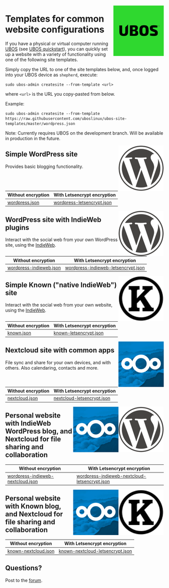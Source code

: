 <a href="https://ubos.net/"><img align="right" src="https://raw.githubusercontent.com/uboslinux/ubos-site-templates/master/assets/ubos-160x160.png"></a>

# Templates for common website configurations

If you have a physical or virtual computer running [UBOS](https://ubos.net/)
(see [UBOS quickstart](https://ubos.net/quickstart/)), you can quickly set
up a website with a variety of functionality using one of the following
site templates.

Simply copy the URL to one of the site templates below, and, once logged
into your UBOS device as ``shepherd``, execute:

```
sudo ubos-admin createsite --from-template <url>
```
where `<url>` is the URL you copy-pasted from below.

Example:

```
sudo ubos-admin createsite --from-template https://raw.githubusercontent.com/uboslinux/ubos-site-templates/master/wordpress.json
```

Note: Currently requires UBOS on the development branch. Will be available in
production in the future.

<img align="right" src="https://raw.githubusercontent.com/uboslinux/ubos-site-templates/master/assets/wordpress-144x144.png">

## Simple WordPress site

Provides basic blogging functionality.

| Without encryption                                                                                      | With Letsencrypt encryption                                                                                                     |
|---------------------------------------------------------------------------------------------------------|---------------------------------------------------------------------------------------------------------------------------------|
| [wordpress.json](https://raw.githubusercontent.com/uboslinux/ubos-site-templates/master/wordpress.json) | [wordpress-letsencrypt.json](https://raw.githubusercontent.com/uboslinux/ubos-site-templates/master/wordpress-letsencrypt.json) |

<img align="right" src="https://raw.githubusercontent.com/uboslinux/ubos-site-templates/master/assets/wordpress-144x144.png">

## WordPress site with IndieWeb plugins

Interact with the social web from your own WordPress site, using the [IndieWeb](https://indieweb.org/).

| Without encryption                                                                                                        | With Letsencrypt encryption                                                                                                                       |
|---------------------------------------------------------------------------------------------------------------------------|---------------------------------------------------------------------------------------------------------------------------------------------------|
| [wordpress-indieweb.json](https://raw.githubusercontent.com/uboslinux/ubos-site-templates/master/wordpress-indieweb.json) | [wordpress-indieweb-letsencrypt.json](https://raw.githubusercontent.com/uboslinux/ubos-site-templates/master/wordpress-indieweb-letsencrypt.json) |

<img align="right" src="https://raw.githubusercontent.com/uboslinux/ubos-site-templates/master/assets/known-144x144.png">

## Simple Known ("native IndieWeb") site

Interact with the social web from your own website, using the [IndieWeb](https://indieweb.org/).

| Without encryption                                                                              | With Letsencrypt encryption                                                                                             |
|-------------------------------------------------------------------------------------------------|-------------------------------------------------------------------------------------------------------------------------|
| [known.json](https://raw.githubusercontent.com/uboslinux/ubos-site-templates/master/known.json) | [known-letsencrypt.json](https://raw.githubusercontent.com/uboslinux/ubos-site-templates/master/known-letsencrypt.json) |

<img align="right" src="https://raw.githubusercontent.com/uboslinux/ubos-site-templates/master/assets/nextcloud-144x144.png">

## Nextcloud site with common apps

File sync and share for your own devices, and with others. Also calendaring, contacts and more.

| Without encryption                                                                                      | With Letsencrypt encryption                                                                                                     |
|---------------------------------------------------------------------------------------------------------|---------------------------------------------------------------------------------------------------------------------------------|
| [nextcloud.json](https://raw.githubusercontent.com/uboslinux/ubos-site-templates/master/nextcloud.json) | [nextcloud-letsencrypt.json](https://raw.githubusercontent.com/uboslinux/ubos-site-templates/master/nextcloud-letsencrypt.json) |

<img align="right" src="https://raw.githubusercontent.com/uboslinux/ubos-site-templates/master/assets/wordpress-144x144.png">
<img align="right" src="https://raw.githubusercontent.com/uboslinux/ubos-site-templates/master/assets/nextcloud-144x144.png">

## Personal website with IndieWeb WordPress blog, and Nextcloud for file sharing and collaboration

| Without encryption                                                                                                                            | With Letsencrypt encryption                                                                                                                                           |
|-----------------------------------------------------------------------------------------------------------------------------------------------|-----------------------------------------------------------------------------------------------------------------------------------------------------------------------|
| [wordpress-indieweb-nextcloud.json](https://raw.githubusercontent.com/uboslinux/ubos-site-templates/master/wordpress-indieweb-nextcloud.json) | [wordpress-indieweb-nextcloud-letsencrypt.json](https://raw.githubusercontent.com/uboslinux/ubos-site-templates/master/wordpress-indieweb-nextcloud-letsencrypt.json) |

<img align="right" src="https://raw.githubusercontent.com/uboslinux/ubos-site-templates/master/assets/known-144x144.png">
<img align="right" src="https://raw.githubusercontent.com/uboslinux/ubos-site-templates/master/assets/nextcloud-144x144.png">

## Personal website with Known blog, and Nextcloud for file sharing and collaboration

| Without encryption                                                                                                  | With Letsencrypt encryption                                                                                                                 |
|---------------------------------------------------------------------------------------------------------------------|---------------------------------------------------------------------------------------------------------------------------------------------|
| [known-nextcloud.json](https://raw.githubusercontent.com/uboslinux/ubos-site-templates/master/known-nextcloud.json) | [known-nextcloud-letsencrypt.json](https://raw.githubusercontent.com/uboslinux/ubos-site-templates/master/known-nextcloud-letsencrypt.json) |

## Questions?

Post to the [forum](https://forum.ubos.net/).
